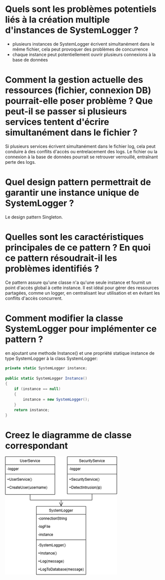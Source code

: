 # Quels sont les problèmes potentiels liés à la création multiple d'instances de SystemLogger ?
- plusieurs instances de SystemLogger écrivent simultanément dans le même fichier, cela peut provoquer des problèmes de concurrence
- chaque instance peut potentiellement ouvrir plusieurs connexions à la base de données

# Comment la gestion actuelle des ressources (fichier, connexion DB) pourrait-elle poser problème ?  Que peut-il se passer si plusieurs services tentent d'écrire simultanément dans le fichier ?
Si plusieurs services écrivent simultanément dans le fichier log, cela peut conduire à des conflits d'accès ou entrelacement des logs. Le fichier ou la connexion à la base de données pourrait se retrouver verrouillé, entraînant perte des logs.

# Quel design pattern permettrait de garantir une instance unique de SystemLogger ?
Le design pattern Singleton.

# Quelles sont les caractéristiques principales de ce pattern ? En quoi ce pattern résoudrait-il les problèmes identifiés ?
Ce pattern assure qu'une classe n'a qu'une seule instance et fournit un point d'accès global à cette instance. Il est idéal pour gérer des ressources partagées, comme un logger, en centralisant leur utilisation et en évitant les conflits d'accès concurrent.

# Comment modifier la classe SystemLogger pour implémenter ce pattern ?
en ajoutant une methode Instance() et une propriété statique instance de type SystemLogger à la class SystemLogger:
```csharp
private static SystemLogger instance;

public static SystemLogger Instance()
{
    if (instance == null)
    {
        instance = new SystemLogger();
    }
    return instance;
}
```

# Creez le diagramme de classe correspondant
![alt text](SystemLogger.png)